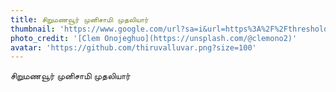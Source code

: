 ```yaml
---
title: சிறுமணவூர் முனிசாமி முதலியார்
thumbnail: 'https://www.google.com/url?sa=i&url=https%3A%2F%2Fthresholdsofhistory.blogspot.com%2F2019%2F11%2Fsirumanavur-munisawmy-mudaliar.html&psig=AOvVaw1YiGvSozqTTHo-Hz5m-UHc&ust=1624975705585000&source=images&cd=vfe&ved=0CAoQjRxqFwoTCLD3hrjAuvECFQAAAAAdAAAAABAD'
photo_credit: '[Clem Onojeghuo](https://unsplash.com/@clemono2)'
avatar: 'https://github.com/thiruvalluvar.png?size=100'
---
```


சிறுமணவூர் முனிசாமி முதலியார்
